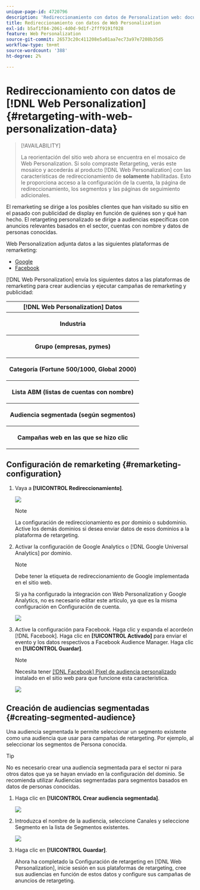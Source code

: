 ```yaml
---
unique-page-id: 4720796
description: 'Redireccionamiento con datos de Personalization web: documentos de Marketo, documentación del producto'
title: Redireccionamiento con datos de Web Personalization
exl-id: b5af1f84-2061-4d0d-9d1f-2fff9191f028
feature: Web Personalization
source-git-commit: 26573c20c411208e5a01aa7ec73a97e7208b35d5
workflow-type: tm+mt
source-wordcount: '388'
ht-degree: 2%

---
```


# Redireccionamiento con datos de [!DNL Web Personalization] {#retargeting-with-web-personalization-data}

>[!AVAILABILITY]
>
>La reorientación del sitio web ahora se encuentra en el mosaico de Web Personalization. Si solo compraste Retargeting, verás este mosaico y accederás al producto [!DNL Web Personalization] con las características de redireccionamiento de **solamente** habilitadas. Esto le proporciona acceso a la configuración de la cuenta, la página de redireccionamiento, los segmentos y las páginas de seguimiento adicionales.

El remarketing se dirige a los posibles clientes que han visitado su sitio en el pasado con publicidad de display en función de quiénes son y qué han hecho. El retargeting personalizado se dirige a audiencias específicas con anuncios relevantes basados en el sector, cuentas con nombre y datos de personas conocidas.

Web Personalization adjunta datos a las siguientes plataformas de remarketing:

* [Google](/help/marketo/product-docs/web-personalization/website-retargeting/personalized-remarketing-in-google.md)
* [Facebook](/help/marketo/product-docs/web-personalization/website-retargeting/personalized-remarketing-in-facebook.md)

[!DNL Web Personalization] envía los siguientes datos a las plataformas de remarketing para crear audiencias y ejecutar campañas de remarketing y publicidad:

<table>
 <tbody>
  <tr>
   <th colspan="1">[!DNL Web Personalization] Datos</th>
  </tr>
  <tr>
   <th><p>Industria</p></th>
  </tr>
  <tr>
   <th><p>Grupo (empresas, pymes)</p></th>
  </tr>
  <tr>
   <th><p>Categoría (Fortune 500/1000, Global 2000)</p></th>
  </tr>
  <tr>
   <th><p>Lista ABM (listas de cuentas con nombre)</p></th>
  </tr>
  <tr>
   <th><p>Audiencia segmentada (según segmentos)</p></th>
  </tr>
  <tr>
   <th><p>Campañas web en las que se hizo clic</p></th>
  </tr>
 </tbody>
</table>

## Configuración de remarketing {#remarketing-configuration}

1. Vaya a **[!UICONTROL Redireccionamiento]**.

   ![](assets/one.png)

   >[!NOTE]
   >
   >La configuración de redireccionamiento es por dominio o subdominio. Active los demás dominios si desea enviar datos de esos dominios a la plataforma de retargeting.

1. Activar la configuración de Google Analytics o [!DNL Google Universal Analytics] por dominio.

   >[!NOTE]
   >
   >Debe tener la etiqueta de redireccionamiento de Google implementada en el sitio web.
   >
   >Si ya ha configurado la integración con Web Personalization y Google Analytics, no es necesario editar este artículo, ya que es la misma configuración en Configuración de cuenta.

   ![](assets/two.png)

1. Active la configuración para Facebook. Haga clic y expanda el acordeón [!DNL Facebook]. Haga clic en **[!UICONTROL Activado]** para enviar el evento y los datos respectivos a Facebook Audience Manager. Haga clic en **[!UICONTROL Guardar]**.

   >[!NOTE]
   >
   >Necesita tener [[!DNL Facebook] Píxel de audiencia personalizado](https://developers.facebook.com/docs/ads-for-websites/website-custom-audiences/getting-started#install-the-pixel) instalado en el sitio web para que funcione esta característica.

   ![](assets/three.png)

## Creación de audiencias segmentadas {#creating-segmented-audience}

Una audiencia segmentada le permite seleccionar un segmento existente como una audiencia que usar para campañas de retargeting. Por ejemplo, al seleccionar los segmentos de Persona conocida.

>[!TIP]
>
>No es necesario crear una audiencia segmentada para el sector ni para otros datos que ya se hayan enviado en la configuración del dominio. Se recomienda utilizar Audiencias segmentadas para segmentos basados en datos de personas conocidas.

1. Haga clic en **[!UICONTROL Crear audiencia segmentada]**.

   ![](assets/image2015-1-15-16-3a36-3a38.png)

1. Introduzca el nombre de la audiencia, seleccione Canales y seleccione Segmento en la lista de Segmentos existentes.

   ![](assets/image2015-1-15-16-3a40-3a17.png)

1. Haga clic en **[!UICONTROL Guardar]**.

   Ahora ha completado la Configuración de retargeting en [!DNL Web Personalization], inicie sesión en sus plataformas de retargeting, cree sus audiencias en función de estos datos y configure sus campañas de anuncios de retargeting.
